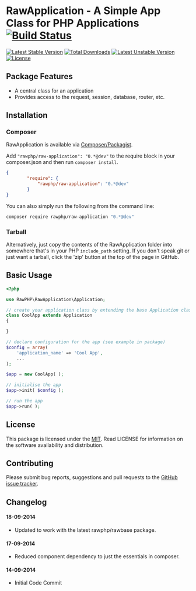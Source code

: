 # RawApplication - A Simple App Class for PHP Applications [![Build Status](https://travis-ci.org/rawphp/RawApplication.svg?branch=master)](https://travis-ci.org/rawphp/RawApplication)

[![Latest Stable Version](https://poser.pugx.org/rawphp/raw-application/v/stable.svg)](https://packagist.org/packages/rawphp/raw-application) [![Total Downloads](https://poser.pugx.org/rawphp/raw-application/downloads.svg)](https://packagist.org/packages/rawphp/raw-application) [![Latest Unstable Version](https://poser.pugx.org/rawphp/raw-application/v/unstable.svg)](https://packagist.org/packages/rawphp/raw-application) [![License](https://poser.pugx.org/rawphp/raw-application/license.svg)](https://packagist.org/packages/rawphp/raw-application)

## Package Features
- A central class for an application
- Provides access to the request, session, database, router, etc.

## Installation

### Composer
RawApplication is available via [Composer/Packagist](https://packagist.org/packages/rawphp/raw-application).

Add `"rawphp/raw-application": "0.*@dev"` to the require block in your composer.json and then run `composer install`.

```json
{
        "require": {
            "rawphp/raw-application": "0.*@dev"
        }
}
```

You can also simply run the following from the command line:

```sh
composer require rawphp/raw-application "0.*@dev"
```

### Tarball
Alternatively, just copy the contents of the RawApplication folder into somewhere that's in your PHP `include_path` setting. If you don't speak git or just want a tarball, click the 'zip' button at the top of the page in GitHub.

## Basic Usage

```php
<?php

use RawPHP\RawApplication\Application;

// create your application class by extending the base Application class
class CoolApp extends Application
{

}

// declare configuration for the app (see example in package)
$config = array(
    'application_name' => 'Cool App',
    ...
);

$app = new CoolApp( );

// initialise the app
$app->init( $config );

// run the app
$app->run( );
```

## License
This package is licensed under the [MIT](https://github.com/rawphp/RawApplication/blob/master/LICENSE). Read LICENSE for information on the software availability and distribution.

## Contributing

Please submit bug reports, suggestions and pull requests to the [GitHub issue tracker](https://github.com/rawphp/RawApplication/issues).

## Changelog

#### 18-09-2014
- Updated to work with the latest rawphp/rawbase package.

#### 17-09-2014
- Reduced component dependency to just the essentials in composer.

#### 14-09-2014
- Initial Code Commit
